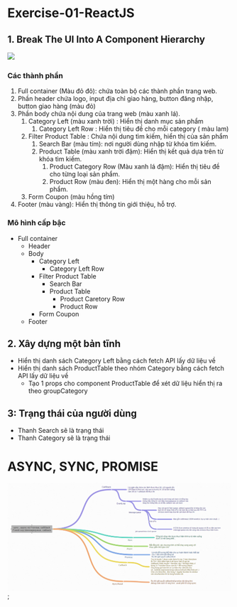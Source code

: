 # Exercise-01-ReactJS

## 1. Break The UI Into A Component Hierarchy

<image src="./image/exx1.png"></image>

### Các thành phần
1. Full container (Màu đỏ đô): chứa toàn bộ các thành phần trang web.
2. Phần header chứa logo, input địa chỉ giao hàng, button đăng nhập, button giao hàng (màu đỏ)
3. Phần body chứa nội dung của trang web (màu xanh lá).
    1. Category Left (màu xanh trời) : Hiển thị danh mục sản phẩm
        1. Category Left Row : Hiển thị tiêu đề cho mỗi category ( màu lam)
    2. Filter Product Table : Chứa nội dung tìm kiếm, hiển thị của sản phẩm
        1. Search Bar (màu tím): nơi người dùng nhập từ khóa tìm kiếm.
        2. Product Table (màu xanh trời đậm): Hiển thị kết quả dựa trên từ khóa tìm kiếm.
            1. Product Category Row (Màu xanh lá đậm): Hiển thị tiêu đề cho từng loại sản phẩm.
            2. Product Row (màu đen): Hiển thị một hàng cho mỗi sản phẩm.
    3. Form Coupon (màu hồng tím)
4. Footer (màu vàng): Hiển thị thông tin giới thiệu, hỗ trợ.

### Mô hình cấp bậc
- Full container
    - Header
    - Body
        - Category Left
            - Category Left Row
        - Filter Product Table
            - Search Bar
            - Product Table
                - Product Caretory Row
                - Product Row
        - Form Coupon
    - Footer
    
## 2. Xây dựng một bản tĩnh
- Hiển thị danh sách Category Left bằng cách fetch API lấy dữ liệu về
- Hiển thị danh sách ProductTable theo nhóm Category bằng cách fetch API lấy dữ liệu về 
    - Tạo 1 props cho component ProductTable để xét dữ liệu hiển thị ra theo groupCategory 

## 3: Trạng thái của người dùng
- Thanh Search sẽ là trạng thái 
- Thanh Category sẽ là trạng thái






# ASYNC, SYNC, PROMISE
![sync](./sun.png);
